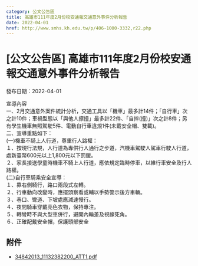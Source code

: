 ```yaml
---
category: 公文公告區
title: 高雄市111年度2月份校安通報交通意外事件分析報告
date: 2022-04-01
href: http://www.smhs.kh.edu.tw/p/406-1000-3332,r22.php
---
```


# [公文公告區] 高雄市111年度2月份校安通報交通意外事件分析報告

發布日期：2022-04-01

宣導內容  
一、2月交通意外案件統計分析，交通工具以「機車」最多計14件；「自行車」次之計10件；車禍型態以「與他人擦撞」最多計22件、「自摔(撞)」次之計8件；另有學生機車無照駕駛5件、電動自行車違規1件(未戴安全帽、雙載)。  
二、宣導重點如下：  
(一)機車不騎上人行道，尊重行人路權：  
１、按現行法規，人行道為專供行人通行之步道，汽機車駕駛人駕車行駛人行道，處新臺幣600元以上1,800元以下罰鍰。  
２、家長接送學童時機車不騎上人行道，應依規定臨時停車，以維行車安全及行人路權。  
(二)自行車騎乘安全宣導：  
１、靠右側騎行，路口兩段式左轉。  
２、行車動向改變時，應擺頭察看或輔以手勢警示後方車輛。  
３、巷口、彎道、下坡處應減速慢行。  
４、夜間騎車穿戴亮色衣物，保持專注。  
５、轉彎時不與大型車併行，避開內輪差及視線死角。  
６、正確配戴安全帽，保護頭部安全

## 附件

- [34842013_11132382200_ATT1.pdf](https://www.smhs.kh.edu.tw/var/file/0/1000/attach/34/pta_3094_2462467_87515.pdf)

